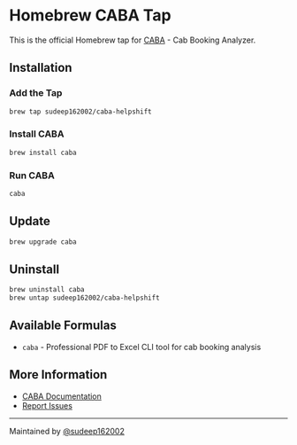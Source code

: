 # Homebrew CABA Tap

This is the official Homebrew tap for [CABA](https://github.com/sudeep162002/CABA) - Cab Booking Analyzer.

## Installation

### Add the Tap

```bash
brew tap sudeep162002/caba-helpshift
```

### Install CABA

```bash
brew install caba
```

### Run CABA

```bash
caba
```

## Update

```bash
brew upgrade caba
```

## Uninstall

```bash
brew uninstall caba
brew untap sudeep162002/caba-helpshift
```

## Available Formulas

- `caba` - Professional PDF to Excel CLI tool for cab booking analysis

## More Information

- [CABA Documentation](https://github.com/sudeep162002/CABA)
- [Report Issues](https://github.com/sudeep162002/CABA/issues)

---

Maintained by [@sudeep162002](https://github.com/sudeep162002)
